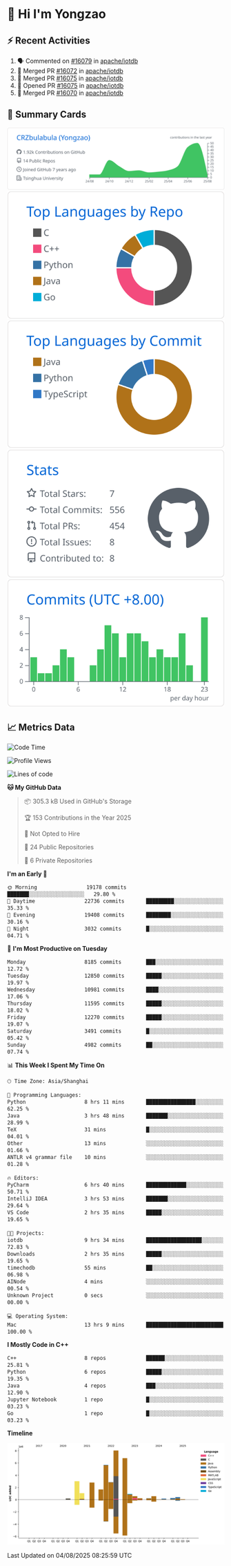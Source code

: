 # 👋 Hi I'm Yongzao

## ⚡ Recent Activities
<!--START_SECTION:activity-->
1. 🗣 Commented on [#16079](https://github.com/apache/iotdb/pull/16079#issuecomment-3146940482) in [apache/iotdb](https://github.com/apache/iotdb)
2. 🎉 Merged PR [#16072](https://github.com/apache/iotdb/pull/16072) in [apache/iotdb](https://github.com/apache/iotdb)
3. 🎉 Merged PR [#16075](https://github.com/apache/iotdb/pull/16075) in [apache/iotdb](https://github.com/apache/iotdb)
4. 💪 Opened PR [#16075](https://github.com/apache/iotdb/pull/16075) in [apache/iotdb](https://github.com/apache/iotdb)
5. 🎉 Merged PR [#16070](https://github.com/apache/iotdb/pull/16070) in [apache/iotdb](https://github.com/apache/iotdb)
<!--END_SECTION:activity-->

## 🎑 Summary Cards

[![](https://raw.githubusercontent.com/CRZbulabula/CRZbulabula/main/profile-summary-card-output/github/0-profile-details.svg)](https://github.com/vn7n24fzkq/github-profile-summary-cards)
[![](https://raw.githubusercontent.com/CRZbulabula/CRZbulabula/main/profile-summary-card-output/github/1-repos-per-language.svg)](https://github.com/vn7n24fzkq/github-profile-summary-cards) [![](https://raw.githubusercontent.com/CRZbulabula/CRZbulabula/main/profile-summary-card-output/github/2-most-commit-language.svg)](https://github.com/vn7n24fzkq/github-profile-summary-cards)
[![](https://raw.githubusercontent.com/CRZbulabula/CRZbulabula/main/profile-summary-card-output/github/3-stats.svg)](https://github.com/vn7n24fzkq/github-profile-summary-cards) [![](https://raw.githubusercontent.com/CRZbulabula/CRZbulabula/main/profile-summary-card-output/github/4-productive-time.svg)](https://github.com/vn7n24fzkq/github-profile-summary-cards)

## 📈 Metrics Data

<!--START_SECTION:waka-->
![Code Time](http://img.shields.io/badge/Code%20Time-1%2C103%20hrs%2058%20mins-blue)

![Profile Views](http://img.shields.io/badge/Profile%20Views-0-blue)

![Lines of code](https://img.shields.io/badge/From%20Hello%20World%20I%27ve%20Written-35.3%20million%20lines%20of%20code-blue)

**🐱 My GitHub Data** 

> 📦 305.3 kB Used in GitHub's Storage 
 > 
> 🏆 153 Contributions in the Year 2025
 > 
> 🚫 Not Opted to Hire
 > 
> 📜 24 Public Repositories 
 > 
> 🔑 6 Private Repositories 
 > 
**I'm an Early 🐤** 

```text
🌞 Morning                19178 commits       ███████░░░░░░░░░░░░░░░░░░   29.80 % 
🌆 Daytime                22736 commits       █████████░░░░░░░░░░░░░░░░   35.33 % 
🌃 Evening                19408 commits       ████████░░░░░░░░░░░░░░░░░   30.16 % 
🌙 Night                  3032 commits        █░░░░░░░░░░░░░░░░░░░░░░░░   04.71 % 
```
📅 **I'm Most Productive on Tuesday** 

```text
Monday                   8185 commits        ███░░░░░░░░░░░░░░░░░░░░░░   12.72 % 
Tuesday                  12850 commits       █████░░░░░░░░░░░░░░░░░░░░   19.97 % 
Wednesday                10981 commits       ████░░░░░░░░░░░░░░░░░░░░░   17.06 % 
Thursday                 11595 commits       █████░░░░░░░░░░░░░░░░░░░░   18.02 % 
Friday                   12270 commits       █████░░░░░░░░░░░░░░░░░░░░   19.07 % 
Saturday                 3491 commits        █░░░░░░░░░░░░░░░░░░░░░░░░   05.42 % 
Sunday                   4982 commits        ██░░░░░░░░░░░░░░░░░░░░░░░   07.74 % 
```


📊 **This Week I Spent My Time On** 

```text
🕑︎ Time Zone: Asia/Shanghai

💬 Programming Languages: 
Python                   8 hrs 11 mins       ████████████████░░░░░░░░░   62.25 % 
Java                     3 hrs 48 mins       ███████░░░░░░░░░░░░░░░░░░   28.99 % 
TeX                      31 mins             █░░░░░░░░░░░░░░░░░░░░░░░░   04.01 % 
Other                    13 mins             ░░░░░░░░░░░░░░░░░░░░░░░░░   01.66 % 
ANTLR v4 grammar file    10 mins             ░░░░░░░░░░░░░░░░░░░░░░░░░   01.28 % 

🔥 Editors: 
PyCharm                  6 hrs 40 mins       █████████████░░░░░░░░░░░░   50.71 % 
IntelliJ IDEA            3 hrs 53 mins       ███████░░░░░░░░░░░░░░░░░░   29.64 % 
VS Code                  2 hrs 35 mins       █████░░░░░░░░░░░░░░░░░░░░   19.65 % 

🐱‍💻 Projects: 
iotdb                    9 hrs 34 mins       ██████████████████░░░░░░░   72.83 % 
Downloads                2 hrs 35 mins       █████░░░░░░░░░░░░░░░░░░░░   19.65 % 
timechodb                55 mins             ██░░░░░░░░░░░░░░░░░░░░░░░   06.98 % 
AINode                   4 mins              ░░░░░░░░░░░░░░░░░░░░░░░░░   00.54 % 
Unknown Project          0 secs              ░░░░░░░░░░░░░░░░░░░░░░░░░   00.00 % 

💻 Operating System: 
Mac                      13 hrs 9 mins       █████████████████████████   100.00 % 
```

**I Mostly Code in C++** 

```text
C++                      8 repos             ██████░░░░░░░░░░░░░░░░░░░   25.81 % 
Python                   6 repos             █████░░░░░░░░░░░░░░░░░░░░   19.35 % 
Java                     4 repos             ███░░░░░░░░░░░░░░░░░░░░░░   12.90 % 
Jupyter Notebook         1 repo              █░░░░░░░░░░░░░░░░░░░░░░░░   03.23 % 
Go                       1 repo              █░░░░░░░░░░░░░░░░░░░░░░░░   03.23 % 
```



**Timeline**

![Lines of Code chart](https://raw.githubusercontent.com/CRZbulabula/CRZbulabula/main/assets/bar_graph.png)


 Last Updated on 04/08/2025 08:25:59 UTC
<!--END_SECTION:waka-->

